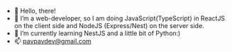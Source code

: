 - 👋 Hello, there!
- 👀 I’m a web-developer, so I am doing JavaScript(TypeScript) in ReactJS on the client side and NodeJS (Express/Nest) on the server side.
- 🌱 I’m currently learning NestJS and a little bit of Python:)
- 📫 pavpavdev@gmail.com

<!---[Anurag's GitHub stats](https://github-readme-stats.vercel.app/api?username=PavPavv&show_icons=true&theme=prussian)--->

<!---[Top Langs](https://github-readme-stats.vercel.app/api/top-langs/?username=PavPavv&exclude_repo=Brazil-Mexico,PavPavv.github.io,TS-cabinet)--->

<!---
PavPavv/PavPavv is a ✨ special ✨ repository because its `README.md` (this file) appears on your GitHub profile.
You can click the Preview link to take a look at your changes.
--->
